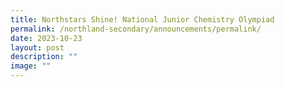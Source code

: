 ```yaml
---
title: Northstars Shine! National Junior Chemistry Olympiad
permalink: /northland-secondary/announcements/permalink/
date: 2023-10-23
layout: post
description: ""
image: ""
---
```

